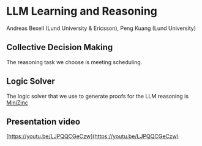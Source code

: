 # LLM Learning and Reasoning
Andreas Bexell (Lund University & Ericsson), Peng Kuang (Lund University)

## Collective Decision Making
The reasoning task we choose is meeting scheduling.

## Logic Solver
The logic solver that we use to generate proofs for the LLM reasoning is [MiniZinc](https://www.minizinc.org/)

## Presentation video
[https://youtu.be/LJPQQCGeCzw](https://youtu.be/LJPQQCGeCzw)
